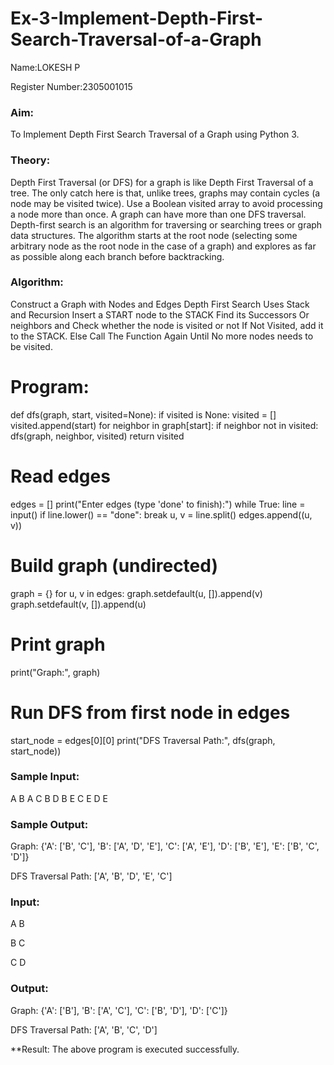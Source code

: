 # Ex-3-Implement-Depth-First-Search-Traversal-of-a-Graph

Name:LOKESH P

Register Number:2305001015

### Aim:
To Implement Depth First Search Traversal of a Graph using Python 3.

### Theory:

Depth First Traversal (or DFS) for a graph is like Depth First Traversal of a tree. 
The only catch here is that, unlike trees, graphs may contain cycles (a node may be visited twice). 
Use a Boolean visited array to avoid processing a node more than once. 
A graph can have more than one DFS traversal. Depth-first search is an algorithm for traversing or searching trees or graph data structures. 
The algorithm starts at the root node (selecting some arbitrary node as the root node in the case of a graph) and explores as far as possible along each branch before backtracking. 

### Algorithm:
Construct a Graph with Nodes and Edges
Depth First Search Uses Stack and Recursion
Insert a START node to the STACK
Find its Successors Or neighbors and Check whether the node is visited or not
If Not Visited, add it to the STACK. Else Call The Function Again Until No more nodes needs to be visited.

# Program:
def dfs(graph, start, visited=None):
    if visited is None:
        visited = []
    visited.append(start)
    for neighbor in graph[start]:
        if neighbor not in visited:
            dfs(graph, neighbor, visited)
    return visited

# Read edges
edges = []
print("Enter edges (type 'done' to finish):")
while True:
    line = input()
    if line.lower() == "done":
        break
    u, v = line.split()
    edges.append((u, v))

# Build graph (undirected)
graph = {}
for u, v in edges:
    graph.setdefault(u, []).append(v)
    graph.setdefault(v, []).append(u)

# Print graph
print("Graph:", graph)

# Run DFS from first node in edges
start_node = edges[0][0]
print("DFS Traversal Path:", dfs(graph, start_node))


### Sample Input:
A B
A C
B D
B E
C E
D E

### Sample Output:

Graph: {'A': ['B', 'C'], 'B': ['A', 'D', 'E'], 'C': ['A', 'E'], 'D': ['B', 'E'], 'E': ['B', 'C', 'D']}

DFS Traversal Path: ['A', 'B', 'D', 'E', 'C']

### Input:
A B

B C

C D



### Output:
Graph: {'A': ['B'], 'B': ['A', 'C'], 'C': ['B', 'D'], 'D': ['C']}

DFS Traversal Path: ['A', 'B', 'C', 'D']



**Result:
 The above program is executed successfully.
